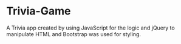 # Trivia-Game
A Trivia app created by using JavaScript for the logic and jQuery to manipulate HTML and Bootstrap was used for styling.
